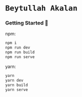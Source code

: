 # `Beytullah Akalan`

### Getting Started 🚀

npm:

```sh
npm i
npm run dev
npm run build
npm run serve
```

yarn:

```sh
yarn
yarn dev
yarn build
yarn serve
```
